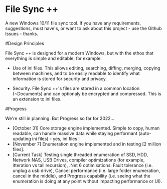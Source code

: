 # File Sync ++

A new Windows 10/11 file sync tool. If you have any requirements, suggestions, must have's, or want to ask about this project - use the Github Issues - thanks.

#Design Principles

File Sync ++ is designed for a modern Windows, but with the ethos that everything is simple and editable, for example:

* Use of ini files. This allows editing, searching, diffing, merging, copying between machines, and to be easily readable to identify what information is stored for security and privacy.
  
* Security. File Sync ++'s files are stored in a common location (~Documents) and can optionaly be encrypted and compressed. This is an extension to ini files.
  

#Progress

We're still in planning. But Progress so far for 2022...
* [October 31] Core storage engine implemented. Simple to copy, human readable, can handle massive data while staying performant (auto-updating ini files) - yes, ini files !
* [November 7] Enumeration engine implemented and in testing [2 million files]. 
* [Current Task] Testing single threaded enumeration of SSD, HDD, Network NAS, USB Drives, compiler optimizations (for example, itteration vs tail recursion), .Net 6 optimisations. Fault tolerance (i.e. unplug a usb drive), Cancel performance (i.e. large folder enumeration, cancel in the middle), and Progress capability (i.e. seeing what the enumeration is doing at any point without impacting performance or UI).
